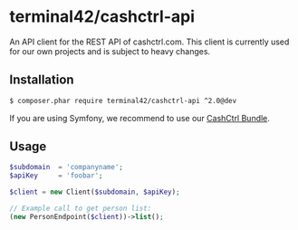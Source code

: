 # terminal42/cashctrl-api

An API client for the REST API of cashctrl.com.
This client is currently used for our own projects and is subject to heavy changes.


## Installation

```bash
$ composer.phar require terminal42/cashctrl-api ^2.0@dev
```

If you are using Symfony, we recommend to use our [CashCtrl Bundle](https://github.com/terminal42/cashctrl-bundle).


## Usage

```php
$subdomain  = 'companyname';
$apiKey     = 'foobar';

$client = new Client($subdomain, $apiKey);

// Example call to get person list:
(new PersonEndpoint($client))->list();
```
